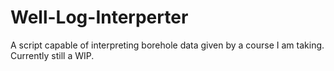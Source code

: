 # Well-Log-Interperter
A script capable of interpreting borehole data given by a course I am taking. Currently still a WIP.

